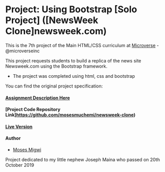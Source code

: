 # Project: Using Bootstrap [Solo Project] ([NewsWeek Clone]newsweek.com)

This is the 7th project of the Main HTML/CSS curriculum at [Microverse](https://www.microverse.org/) - @microverseinc

This project requests students to build a replica of the news site Newsweek.com using the Bootstrap framework.

* The project was completed using html, css and bootstrap 

You can find the original project specification:

#### [Assignment Description Here](https://www.theodinproject.com/courses/html5-and-css3/lessons/using-bootstrap)

#### [Project Code Repository Link]https://github.com/mosesmuchemi/newsweek-clone)

#### [Live Version](https://mosesmuchemi.github.io/newsweek-clone/)

#### Author

* [Moses Migwi](https://github.com/mosesmuchemi)

Project dedicated to my little nephew Joseph Maina who passed on 20th October 2019
